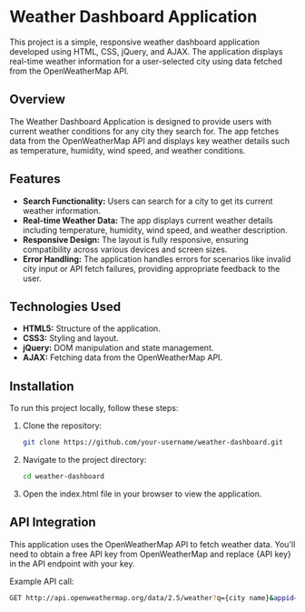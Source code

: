 # Weather Dashboard Application

This project is a simple, responsive weather dashboard application developed using HTML, CSS, jQuery, and AJAX. The application displays real-time weather information for a user-selected city using data fetched from the OpenWeatherMap API.

## Overview

The Weather Dashboard Application is designed to provide users with current weather conditions for any city they search for. The app fetches data from the OpenWeatherMap API and displays key weather details such as temperature, humidity, wind speed, and weather conditions.

## Features

- **Search Functionality:** Users can search for a city to get its current weather information.
- **Real-time Weather Data:** The app displays current weather details including temperature, humidity, wind speed, and weather description.
- **Responsive Design:** The layout is fully responsive, ensuring compatibility across various devices and screen sizes.
- **Error Handling:** The application handles errors for scenarios like invalid city input or API fetch failures, providing appropriate feedback to the user.

## Technologies Used

- **HTML5:** Structure of the application.
- **CSS3:** Styling and layout.
- **jQuery:** DOM manipulation and state management.
- **AJAX:** Fetching data from the OpenWeatherMap API.

## Installation

To run this project locally, follow these steps:

1. Clone the repository:

   ```bash
   git clone https://github.com/your-username/weather-dashboard.git

2. Navigate to the project directory:

   ```bash
   cd weather-dashboard
   
3. Open the index.html file in your browser to view the application.

## API Integration

This application uses the OpenWeatherMap API to fetch weather data. You'll need to obtain a free API key from OpenWeatherMap and replace {API key} in the API endpoint with your key.

Example API call:

 ```bash
 GET http://api.openweathermap.org/data/2.5/weather?q={city name}&appid={API key}

